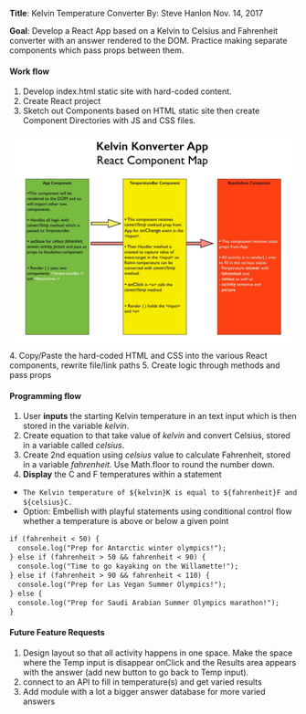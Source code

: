 __Title__: Kelvin Temperature Converter
By: Steve Hanlon Nov. 14, 2017

__Goal__: Develop a React App based on a Kelvin to Celsius and Fahrenheit converter with an answer rendered to the DOM.  Practice making separate components which pass props between them.

#### Work flow
1. Develop index.html static site with hard-coded content.
2. Create React project
3. Sketch out Components based on HTML static site then create Component Directories with JS and CSS files.

  ![Component map](./screenshots/Kelvin_CompMap.jpeg)
4. Copy/Paste the hard-coded HTML and CSS into the various React components, rewrite file/link paths
5. Create logic through methods and pass props

#### Programming flow
1. User **inputs** the starting Kelvin temperature in an text input which is then stored in the variable _kelvin_.
2. Create equation to that take value of _kelvin_ and convert Celsius, stored in a variable called _celsius_.
3. Create 2nd equation using _celsius_ value to calculate Fahrenheit, stored in a variable _fahrenheit_.  Use Math.floor to round the number down.
4. **Display** the C and F temperatures
within a statement
 * `The Kelvin temperature of ${kelvin}K is equal to ${fahrenheit}F and ${celsius}C.`
 * Option: Embellish with playful statements using conditional control flow whether a temperature is above or below a given point
```
if (fahrenheit < 50) {
  console.log("Prep for Antarctic winter olympics!");
} else if (fahrenheit > 50 && fahrenheit < 90) {
  console.log("Time to go kayaking on the Willamette!");
} else if (fahrenheit > 90 && fahrenheit < 110) {
  console.log("Prep for Las Vegan Summer Olympics!");
} else {
  console.log("Prep for Saudi Arabian Summer Olympics marathon!");
}
```

#### Future Feature Requests
1. Design layout so that all activity happens in one space. Make the space where the Temp input is disappear onClick and the Results area appears with the answer (add new button to go back to Temp input).
2. connect to an API to fill in temperature(s) and get varied results
3. Add module with a lot a bigger answer database for more varied answers
